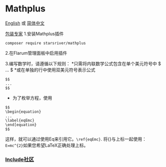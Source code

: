 # Mathplus

[English](https://github.com/StarsRivers/FlaJax/blob/main/README.md)
 或
[简体中文](https://github.com/StarsRivers/FlaJax/blob/main/READMECN.md)

[包装专家](https://packagist.org/packages/starsriver/mathplus)
1.安装Mathplus插件
```
composer require starsriver/mathplus
```
2.在Flarum管理面板中启用插件

3.编写数学时，请遵循以下规则：
*只需将内联数学公式包含在单个美元符号中 $ ... $
*或在单独的行中使用双美元符号表示公式
```
$$
...
$$
```
* 为了枚举方程，使用
```
$$
\begin{equation}
...
\label{eqEmc}
\end[equation}
$$
```
这样，就可以通过使用Eq来引用它。`\ref{eqEmc}`.
将{}与上标一起使用：`E=mc^{2}`如果您希望LaTeX正确处理上标。
### [Include社区](https://include.uotan.cn)
